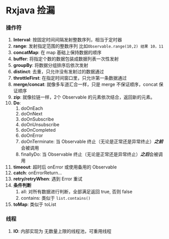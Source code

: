 # Rxjava 捡漏

### 操作符

1. **Interval**: 按固定时间间隔发射整数序列，相当于定时器
2. **range**: 发射指定范围的整数序列 比如`Observable.range(10,2) 结果 10，11`
3. **concatMap**: 在 map 基础上保持数据的顺序
4. **buffer**: 将指定个数的数据包装成数据列表一次性发射
5. **groupBy**: 将数据分组排序后依次发射
6. **distinct**: 去重，只允许没有发射过的数据通过
7. **throttleFirst**: 在指定时间窗口里，只允许第一条数据通过
8. **merge/concat**: 就像多车道汇合一样，只是 merge 不保证顺序，concat 保证顺序
9. **zip**: 就像拉链一样，2个 Observable 的元素依次结合，返回新的元素。
10. **Do**:
    1. doOnEach
    2. doOnNext
    3. doOnSubscribe
    4. doOnUnsubscribe
    5. doOnCompleted
    6. doOnError
    7. doOnTerminate: 当 Observable 终止（无论是正常还是异常终止）***之前***会被调用
    8. finallyDo: 当 Observable 终止（无论是正常还是异常终止）***之后***会被调用
11. **timeout**: 超时后 onError 或使用备用的 Observable
12. **catch**: onErrorReturn...
13. **retry/retryWhen**: 遇到 Error 重试
14. **条件判断**
    1. all: 对所有数据进行判断，全部满足返回 true, 否则 false
    2. contains: 类似于 `list.contains()`
15. **toMap**: 类似于 toList



### 线程

1. **IO**: 内部实现为 无数量上限的线程池，可重用线程